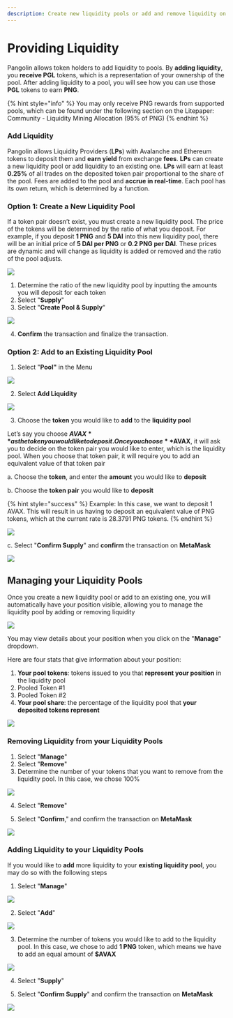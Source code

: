 ```yaml
---
description: Create new liquidity pools or add and remove liquidity on existing pools
---
```


# Providing Liquidity

Pangolin allows token holders to add liquidity to pools. By **adding liquidity**, you **receive PGL** tokens, which is a representation of your ownership of the pool. After adding liquidity to a pool, you will see how you can use those **PGL** tokens to earn **PNG**.

{% hint style="info" %}
You may only receive PNG rewards from supported pools, which can be found under the following section on the Litepaper: Community - Liquidity Mining Allocation \(95% of PNG\)
{% endhint %}

### Add Liquidity 

Pangolin allows Liquidity Providers \(**LPs**\) with Avalanche and Ethereum tokens to deposit them and **earn yield** from exchange **fees**. **LPs** can create a new liquidity pool or add liquidity to an existing one. **LPs** will earn at least **0.25%** of all trades on the deposited token pair proportional to the share of the pool. Fees are added to the pool and **accrue in real-time**. Each pool has its own return, which is determined by a function.

### **Option 1: Create a New Liquidity Pool**

If a token pair doesn’t exist, you must create a new liquidity pool. The price of the tokens will be determined by the ratio of what you deposit. For example, if you deposit **1 PNG** and **5 DAI** into this new liquidity pool, there will be an initial price of **5 DAI per PNG** or **0.2 PNG per DAI**. These prices are dynamic and will change as liquidity is added or removed and the ratio of the pool adjusts.

![](../.gitbook/assets/liq1.png)

1. Determine the ratio of the new liquidity pool by inputting the amounts you will deposit for each token
2. Select "**Supply**"
3. Select "**Create Pool & Supply**"

![](../.gitbook/assets/liq2.png)

4. **Confirm** the transaction and finalize the transaction.

### Option 2: Add to an Existing Liquidity Pool

1. Select "**Pool"** in the Menu 

![](../.gitbook/assets/liq3.png)

2. Select **Add Liquidity**

![](../.gitbook/assets/liq4.png)

3. Choose the **token** you would like to **add** to the **liquidity pool**

Let’s say you choose **$AVAX** as the token you would like to deposit. Once you choose **$AVAX**, it will ask you to decide on the token pair you would like to enter, which is the liquidity pool. When you choose that token pair, it will require you to add an equivalent value of that token pair

a. Choose the **token**, and enter the **amount** you would like to **deposit**

b. Choose the **token pair** you would like to **deposit** 

{% hint style="success" %}
Example: In this case, we want to deposit 1 AVAX. This will result in us having to deposit an equivalent value of PNG tokens, which at the current rate is 28.3791 PNG tokens.
{% endhint %}

![](https://gblobscdn.gitbook.com/assets%2F-Mi3HEoRCT6o5-M8yhBO%2F-MiDXuYvl7ojYJ-u9Lzc%2F-MiDf7xuaZiJAwzY4JAS%2Fliq5.png?alt=media&token=161e3913-4d40-41b3-ad93-cabdd85840a0)

c. Select "**Confirm Supply**" and **confirm** the transaction on **MetaMask**

![](../.gitbook/assets/liq6.png)

## Managing your Liquidity Pools

Once you create a new liquidity pool or add to an existing one, you will automatically have your position visible, allowing you to manage the liquidity pool by adding or removing liquidity

![](../.gitbook/assets/liq7.png)

You may view details about your position when you click on the "**Manage**" dropdown.

Here are four stats that give information about your position:

1. **Your pool tokens**: tokens issued to you that **represent your position** in the liquidity pool
2. Pooled Token \#1
3. Pooled Token \#2
4. **Your pool share**: the percentage of the liquidity pool that **your deposited tokens represent**

![](../.gitbook/assets/liq8.png)

### **Removing Liquidity from your Liquidity Pools**

1. Select "**Manage**"
2. Select "**Remove**"
3. Determine the number of your tokens that you want to remove from the liquidity pool. In this case, we chose 100%

![](../.gitbook/assets/liq9.png)

4. Select "**Remove**"

5. Select "**Confirm**," and confirm the transaction on **MetaMask**

![](../.gitbook/assets/liq10.png)

### **Adding Liquidity to your Liquidity Pools**

If you would like to **add** more liquidity to your **existing liquidity pool**, you may do so with the following steps

1. Select "**Manage**"

![](../.gitbook/assets/liq11.png)

2. Select "**Add**"

![](../.gitbook/assets/liq12.png)

3. Determine the number of tokens you would like to add to the liquidity pool. In this case, we chose to add **1 PNG** token, which means we have to add an equal amount of **$AVAX**

![](../.gitbook/assets/liq13.png)

4. Select "**Supply**"

5. Select "**Confirm Supply**" and confirm the transaction on **MetaMask**

![](../.gitbook/assets/liq14.png)

